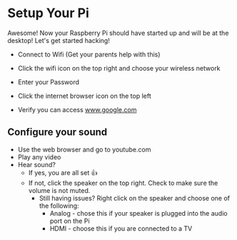 # Setup Your Pi
Awesome!  Now your Raspberry Pi should have started up and will be at the desktop!  Let's get started hacking!
    
  * Connect to Wifi (Get your parents help with this)
  * Click the  wifi icon on the top right and choose your wireless network
  * Enter your Password

  * Click the   internet browser icon on the top left 
  * Verify you can access www.google.com

## Configure your sound

  * Use the web browser and go to youtube.com
  * Play any video 
  * Hear sound?  
    * If yes, you are all set 👍
    * If not, click the speaker on the top right.  Check to make sure the volume is not muted.  
      * Still having issues? Right click on the speaker and choose one of the following:
        * Analog - chose this if your speaker is plugged into the audio port on the Pi
        * HDMI - choose this if you are connected to a TV
